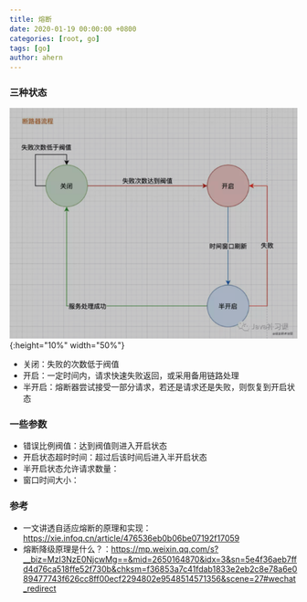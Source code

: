 ```yaml
---
title: 熔断
date: 2020-01-19 00:00:00 +0800
categories: [root, go]
tags: [go]
author: ahern
---
```



### 三种状态

![](https://raw.githubusercontent.com/li-zeyuan/access/master/img/Snipaste_2021-12-29_16-28-00.png){:height="10%" width="50%"}

- 关闭：失败的次数低于阀值
- 开启：一定时间内，请求快速失败返回，或采用备用链路处理
- 半开启：熔断器尝试接受一部分请求，若还是请求还是失败，则恢复到开启状态

### 一些参数

- 错误比例阀值：达到阀值则进入开启状态
- 开启状态超时时间：超过后该时间后进入半开启状态
- 半开启状态允许请求数量：
- 窗口时间大小：

### 参考

- 一文讲透自适应熔断的原理和实现：https://xie.infoq.cn/article/476536eb0b06be07192f17059
- 熔断降级原理是什么？：https://mp.weixin.qq.com/s?__biz=MzI3NzE0NjcwMg==&mid=2650164870&idx=3&sn=5e4f36aeb7ffd4d76ca518ffe52f730b&chksm=f36853a7c41fdab1833e2eb2c8e78a6e089477743f626cc8ff00ecf2294802e9548514571356&scene=27#wechat_redirect
